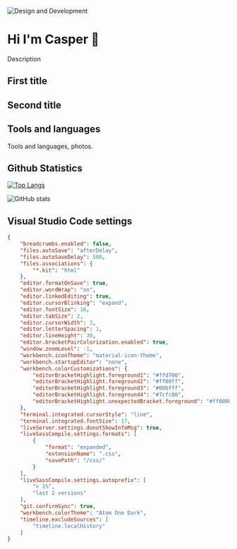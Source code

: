 ![Design and Development](http://zmudakacper.pl/image/baner.png)

# Hi I'm Casper 👋

Description

## First title

## Second title

## Tools and languages

Tools and languages, photos.

## Github Statistics

[![Top Langs](https://github-readme-stats.vercel.app/api/top-langs/?username=CasperZmuda)](https://github.com/anuraghazra/github-readme-stats)

![GitHub stats](https://github-readme-stats.vercel.app/api?username=CasperZmuda&show_icons=true)


## Visual Studio Code settings

```json
{
    "breadcrumbs.enabled": false,
    "files.autoSave": "afterDelay",
    "files.autoSaveDelay": 500,
    "files.associations": {
        "*.kit": "html"
    },
    "editor.formatOnSave": true,
    "editor.wordWrap": "on",
    "editor.linkedEditing": true,
    "editor.cursorBlinking": "expand",
    "editor.fontSize": 16,
    "editor.tabSize": 2,
    "editor.cursorWidth": 3,
    "editor.letterSpacing": 1,
    "editor.lineHeight": 30,
    "editor.bracketPairColorization.enabled": true,
    "window.zoomLevel": -1,
    "workbench.iconTheme": "material-icon-theme",
    "workbench.startupEditor": "none",
    "workbench.colorCustomizations": {
        "editorBracketHighlight.foreground1": "#ffd700",
        "editorBracketHighlight.foreground2": "#ff00ff",
        "editorBracketHighlight.foreground3": "#00bfff",
        "editorBracketHighlight.foreground4": "#7cfc00",
        "editorBracketHighlight.unexpectedBracket.foreground": "#ff0000"
    },
    "terminal.integrated.cursorStyle": "line",
    "terminal.integrated.fontSize": 17,
    "liveServer.settings.donotShowInfoMsg": true,
    "liveSassCompile.settings.formats": [
        {
            "format": "expanded",
            "extensionName": ".css",
            "savePath": "/css/"
        }
    ],
    "liveSassCompile.settings.autoprefix": [
        "> 1%",
        "last 2 versions"
    ],
    "git.confirmSync": true,
    "workbench.colorTheme": "Atom One Dark",
    "timeline.excludeSources": [
        "timeline.localHistory"
    ]
}
```
